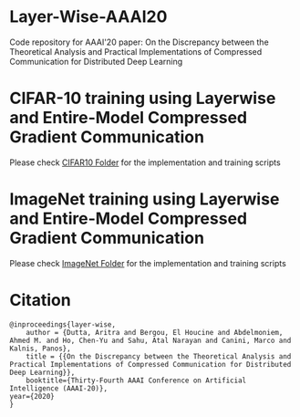 # Layer-Wise-AAAI20
Code repository for AAAI'20 paper: On the Discrepancy between the Theoretical Analysis and Practical Implementations of Compressed Communication for Distributed Deep Learning

# CIFAR-10 training using Layerwise and Entire-Model Compressed Gradient Communication
Please check [CIFAR10 Folder](/CIFAR10) for the implementation and training scripts

# ImageNet training using Layerwise and Entire-Model Compressed Gradient Communication
Please check [ImageNet Folder](/IMAGENET) for the implementation and training scripts

# Citation
```
@inproceedings{layer-wise,
    author = {Dutta, Aritra and Bergou, El Houcine and Abdelmoniem, Ahmed M. and Ho, Chen-Yu and Sahu, Atal Narayan and Canini, Marco and Kalnis, Panos},
    title = {{On the Discrepancy between the Theoretical Analysis and Practical Implementations of Compressed Communication for Distributed Deep Learning}},
    booktitle={Thirty-Fourth AAAI Conference on Artificial Intelligence (AAAI-20)},
year={2020}
}
```
